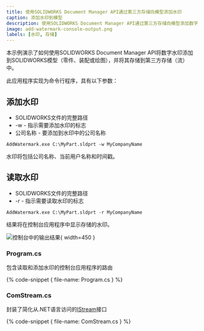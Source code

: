 ```yaml
---
title: 使用SOLIDWORKS Document Manager API通过第三方存储向模型添加水印
caption: 添加水印到模型
description: 使用SOLIDWORKS Document Manager API通过第三方存储向模型添加数字水印
image: add-watermark-console-output.png
labels: [水印, 存储]
---
```

本示例演示了如何使用SOLIDWORKS Document Manager API将数字水印添加到SOLIDWORKS模型（零件、装配或绘图），并将其存储到第三方存储（流）中。

此应用程序实现为命令行程序，具有以下参数：

## 添加水印

* SOLIDWORKS文件的完整路径
* -w - 指示需要添加水印的标志
* 公司名称 - 要添加到水印中的公司名称

~~~
AddWatermark.exe C:\MyPart.sldprt -w MyCompanyName
~~~

水印将包括公司名称、当前用户名称和时间戳。

## 读取水印

* SOLIDWORKS文件的完整路径
* -r - 指示需要读取水印的标志

~~~
AddWatermark.exe C:\MyPart.sldprt -r MyCompanyName
~~~

结果将在控制台应用程序中显示存储的水印。

![控制台中的输出结果](add-watermark-console-output.png){ width=450 }

### Program.cs

包含读取和添加水印的控制台应用程序的路由

{% code-snippet { file-name: Program.cs } %}

### ComStream.cs

封装了简化从.NET语言访问的[IStream](https://docs.microsoft.com/en-us/windows/desktop/api/objidl/nn-objidl-istream)接口

{% code-snippet { file-name: ComStream.cs } %}